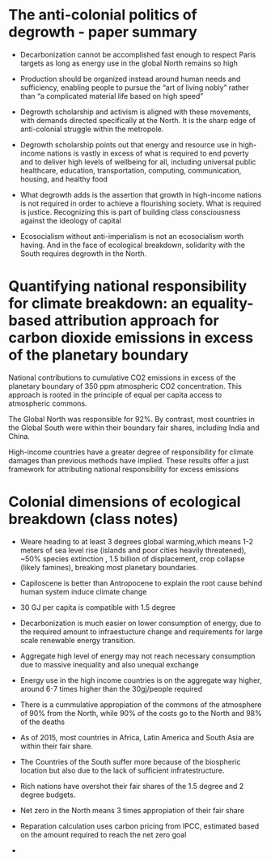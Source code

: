 
# The anti-colonial politics of degrowth - paper summary

* Decarbonization cannot be accomplished fast enough to respect Paris targets as long as
energy use in the global North remains so high

* Production should be organized instead around human needs and sufficiency, enabling people
to pursue the “art of living nobly” rather than “a complicated material life based on high speed”

* Degrowth scholarship and activism is aligned with these movements, with demands directed specifically at the North. It is the sharp edge of anti-colonial struggle within the metropole. 

* Degrowth scholarship points out that energy and resource use in high-income nations is vastly in excess of what is required to end poverty and to
deliver high levels of wellbeing for all, including universal public healthcare, education, transportation, computing, communication, housing, and healthy food

* What degrowth adds is the assertion that growth in high-income nations is not required in order to achieve a flourishing society. What is required is justice. Recognizing this is part of building class consciousness against the ideology of capital

*  Ecosocialism without anti-imperialism is not an ecosocialism worth having. And in the face of ecological breakdown,
solidarity with the South requires degrowth in the North.

# Quantifying national responsibility for climate breakdown: an equality-based attribution approach for carbon dioxide emissions in excess of the planetary boundary

National contributions to cumulative CO2 emissions in excess of the planetary boundary of 350 ppm atmospheric CO2 concentration. This approach is rooted in the principle of equal per capita access to atmospheric commons.

The Global North was responsible for 92%. By contrast, most countries in the Global South were within their boundary fair shares, including India and China.

High-income countries have a greater degree of responsibility for climate damages than previous methods have implied. These results offer a just framework for attributing national responsibility for excess emissions


# Colonial dimensions of ecological breakdown (class notes)

* Weare heading to at least 3 degrees global warming,which means 1-2 meters of sea level rise (islands and poor cities heavily threatened), ~50% species extinction , 1.5 billion of displacement, crop collapse (likely famines), breaking most planetary boundaries.

* Capiloscene is better than Antropocene to explain the root cause behind human system induce climate change

* 30 GJ per capita is compatible with 1.5 degree

* Decarbonization is much easier on lower consumption of energy, due to the required amount to infraestucture change and requirements for large scale renewable energy transition.

* Aggregate high level of energy may not reach necessary consumption due to massive inequality and also unequal exchange

* Energy use in the high income countries is on the aggregate way higher, around 6-7 times higher than the 30gj/people required
* There is a cummulative appropiation of the commons of the atmosphere of 90% from the North, while 90% of the costs go to the North and 98% of the deaths
* As of 2015, most countries in Africa, Latin America and South Asia are within their fair share.
* The Countries of the South suffer more because of the biospheric location but also due to the lack of sufficient infratestructure.
* Rich nations have overshot their fair shares of the 1.5 degree and 2 degree budgets.
* Net zero in the North means 3 times appropiation of their fair share
* Reparation calculation uses carbon pricing from IPCC, estimated based on the amount required to reach the net zero goal
* 




